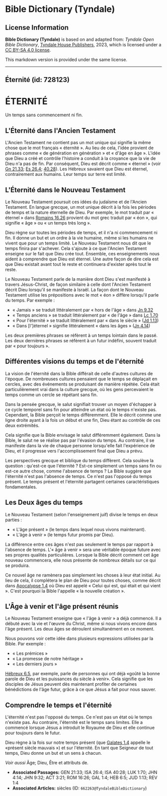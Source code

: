 # Bible Dictionary (Tyndale)

## License Information

**Bible Dictionary (Tyndale)** is based on and adapted from: _Tyndale Open Bible Dictionary_, [Tyndale House Publishers](https://tyndaleopenresources.com/), 2023, which is licensed under a [CC BY-SA 4.0 license](https://creativecommons.org/licenses/by-sa/4.0/legalcode.en).

This markdown version is provided under the same license.



--------------------------------

## Éternité (id: 728123)

ÉTERNITÉ
========

Un temps sans commencement ni fin.

L'Éternité dans l'Ancien Testament
----------------------------------

L'Ancien Testament ne contient pas un mot unique qui signifie la même chose que le mot français « éternité ». Au lieu de cela, l'idée provient de phrases comme « de génération en génération » et « d'âge en âge ». L'idée que Dieu a créé et contrôle l'histoire a conduit à la croyance que la vie de Dieu n'a pas de fin. Par conséquent, Dieu est décrit comme « éternel » (voir [Gn 21\.33](https://ref.ly/Gen21:33); [Es 26\.4](https://ref.ly/Isa26:4); [40\.28](https://ref.ly/Isa40:28)). Les Hébreux savaient que Dieu est éternel, contrairement aux humains. Leur temps sur terre est limité.

L'Éternité dans le Nouveau Testament
------------------------------------

Le Nouveau Testament poursuit ces idées du judaïsme et de l'Ancien Testament. En langue grecque, un mot unique décrit à la fois les périodes de temps et la nature éternelle de Dieu. Par exemple, le mot traduit par « éternel » dans [Romains 16\.26](https://ref.ly/Rom16:26) provient du mot grec traduit par « éon », qui signifie « âge » ou « un temps très long ».

Dieu règne sur toutes les périodes de temps, et il n'a ni commencement ni fin. Il donne un but et un ordre à la vie humaine, même si les humains ne vivent que pour un temps limité. Le Nouveau Testament nous dit que le temps finira par s'achever. Cela s'ajoute à ce que l'Ancien Testament enseigne sur le fait que Dieu crée tout. Ensemble, ces enseignements nous aident à comprendre que Dieu est éternel. Une autre façon de dire cela est que Dieu existait avant tout le reste et continuera d'exister après tout le reste.

Le Nouveau Testament parle de la manière dont Dieu s'est manifesté à travers Jésus\-Christ, de façon similaire à celle dont l'Ancien Testament décrit Dieu lorsqu'il se manifeste à Israël. La façon dont le Nouveau Testament utilise les prépositions avec le mot « éon » diffère lorsqu'il parle du temps. Par exemple :

* « Jamais » se traduit littéralement par « hors de l'âge » dans [Jn 9\.32](https://ref.ly/John9:32)
* « Temps anciens » se traduit littéralement par « de l'âge » dans [Lc 1\.70](https://ref.ly/Luke1:70)
* « Pour l'éternité » se traduit littéralement par « dans le siècle » ([Jd 1\.13](https://ref.ly/Jude1:13))
* « Dans \[l']éternel » signifie littéralement « dans les âges » ([Jn 4\.14](https://ref.ly/John4:14))

Les deux premières phrases se réfèrent à un temps lointain dans le passé. Les deux dernières phrases se réfèrent à un futur indéfini, souvent traduit par « pour toujours ».

Différentes visions du temps et de l'éternité
---------------------------------------------

La vision de l'éternité dans la Bible différait de celle d'autres cultures de l'époque. De nombreuses cultures pensaient que le temps se déplaçait en cercles, avec des événements se produisant de manière répétée. Cela était particulièrement vrai dans la culture grecque, où les gens percevaient le temps comme un cercle se répétant sans fin.

Dans la pensée grecque, le salut signifiait trouver un moyen d'échapper à ce cycle temporel sans fin pour atteindre un état où le temps n'existe pas. Cependant, la Bible perçoit le temps différemment. Elle le décrit comme une ligne droite ayant à la fois un début et une fin, Dieu étant au contrôle de ces deux extrémités.

Cela signifie que la Bible envisage le salut différemment également. Dans la Bible, le salut ne se réalise pas par l'évasion du temps. Au contraire, il se manifeste dans la vie de chaque personne lorsqu'elle fait l'expérience de Dieu, et il progresse vers l'accomplissement final que Dieu a prévu.

Les perspectives grecque et biblique du temps diffèrent. Cela soulève la question : qu'est\-ce que l'éternité ? Est\-ce simplement un temps sans fin ou est\-ce autre chose, comme l'absence de temps ? La Bible suggère que l'éternité n'est pas l'absence de temps. Ce n'est pas l'opposé du temps présent. Le temps présent et l'éternité partagent certaines caractéristiques fondamentales.

Les Deux âges du temps
----------------------

Le Nouveau Testament (selon l'enseignement juif) divise le temps en deux parties :

* « L'âge présent » (le temps dans lequel nous vivons maintenant).
* « L'âge à venir » (le temps futur promis par Dieu).

La différence entre ces âges n'est pas seulement le temps par rapport à l'absence de temps. L'« âge à venir » sera une véritable époque future avec ses propres qualités particulières. Lorsque la Bible décrit comment cet âge nouveau commencera, elle nous présente de nombreux détails sur ce qui se produira.

Ce nouvel âge ne ramènera pas simplement les choses à leur état initial. Au lieu de cela, il complétera le plan de Dieu pour toutes choses, comme décrit dans [Apocalypse 1\.4](https://ref.ly/Rev1:4) où Dieu est appelé « Celui qui est, qui était et qui vient ». C'est pourquoi la Bible l'appelle « la nouvelle création ».

L'Âge à venir et l'âge présent réunis
-------------------------------------

Le Nouveau Testament enseigne que « l'âge à venir » a déjà commencé. Il a débuté avec la vie et l'œuvre du Christ, même si nous vivons encore dans l'âge présent. Les deux âges se déroulent simultanément en ce moment.

Nous pouvons voir cette idée dans plusieurs expressions utilisées par la Bible. Par exemple :

* « Les prémices »
* « La promesse de notre héritage »
* « Les derniers jours »

[Hébreux 6\.5](https://ref.ly/Heb6:5), par exemple, parle de personnes qui ont déjà «goûté la bonne parole de Dieu et les puissances du siècle à venir». Cela signifie que les disciples de Jésus peuvent dès maintenant profiter de certaines bénédictions de l'âge futur, grâce à ce que Jésus a fait pour nous sauver.

Comprendre le temps et l'éternité
---------------------------------

L'éternité n'est pas l'opposé du temps. Ce n'est pas un état où le temps n'existe pas. Au contraire, l'éternité est le temps sans limites. Elle a commencé lorsque Jésus a introduit le Royaume de Dieu et elle continue pour toujours dans le futur.

Dieu règne à la fois sur notre temps présent (que [Galates 1\.4](https://ref.ly/Gal1:4) appelle le «présent siècle mauvais ») et sur l'éternité. En tant que Seigneur de tout temps, Dieu donne un but et un sens à chacun.

*Voir aussi* Âge; Dieu, Être et attributs de.

* **Associated Passages:** GEN 21:33; ISA 26:4; ISA 40:28; LUK 1:70; JHN 4:14; JHN 9:32; ACT 3:21; ROM 16:26; GAL 1:4; HEB 6:5; JUD 1:13; REV 1:4
* **Associated Articles:** siècles (ID: `662263@TyndaleBibleDictionary`)

